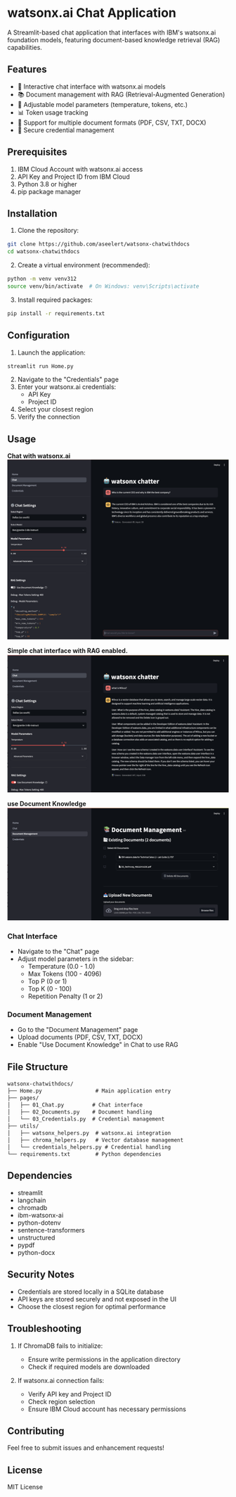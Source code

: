 # watsonx.ai Chat Application

A Streamlit-based chat application that interfaces with IBM's watsonx.ai foundation models, featuring document-based knowledge retrieval (RAG) capabilities.

## Features

- 💬 Interactive chat interface with watsonx.ai models
- 📚 Document management with RAG (Retrieval-Augmented Generation)
- 🔧 Adjustable model parameters (temperature, tokens, etc.)
- 📊 Token usage tracking
- 📁 Support for multiple document formats (PDF, CSV, TXT, DOCX)
- 🔐 Secure credential management

## Prerequisites

1. IBM Cloud Account with watsonx.ai access
2. API Key and Project ID from IBM Cloud
3. Python 3.8 or higher
4. pip package manager

## Installation

1. Clone the repository:
```bash
git clone https://github.com/aseelert/watsonx-chatwithdocs
cd watsonx-chatwithdocs
```

2. Create a virtual environment (recommended):
```bash
python -m venv venv312
source venv/bin/activate  # On Windows: venv\Scripts\activate
```

3. Install required packages:
```bash
pip install -r requirements.txt
```

## Configuration

1. Launch the application:
```bash
streamlit run Home.py
```

2. Navigate to the "Credentials" page
3. Enter your watsonx.ai credentials:
   - API Key
   - Project ID
4. Select your closest region
5. Verify the connection

## Usage

**Chat with watsonx.ai**
![alt text](pictures/image.png)

**Simple chat interface with RAG enabled.**
![alt text](pictures/image-1.png)

**use Document Knowledge**
![alt text](pictures/image-2.png)

### Chat Interface
- Navigate to the "Chat" page
- Adjust model parameters in the sidebar:
  - Temperature (0.0 - 1.0)
  - Max Tokens (100 - 4096)
  - Top P (0 or 1)
  - Top K (0 - 100)
  - Repetition Penalty (1 or 2)

### Document Management
- Go to the "Document Management" page
- Upload documents (PDF, CSV, TXT, DOCX)
- Enable "Use Document Knowledge" in Chat to use RAG

## File Structure

```
watsonx-chatwithdocs/
├── Home.py                 # Main application entry
├── pages/
│   ├── 01_Chat.py         # Chat interface
│   ├── 02_Documents.py    # Document handling
│   └── 03_Credentials.py  # Credential management
├── utils/
│   ├── watsonx_helpers.py  # watsonx.ai integration
│   ├── chroma_helpers.py   # Vector database management
│   └── credentials_helpers.py # Credential handling
└── requirements.txt        # Python dependencies
```

## Dependencies

- streamlit
- langchain
- chromadb
- ibm-watsonx-ai
- python-dotenv
- sentence-transformers
- unstructured
- pypdf
- python-docx

## Security Notes

- Credentials are stored locally in a SQLite database
- API keys are stored securely and not exposed in the UI
- Choose the closest region for optimal performance

## Troubleshooting

1. If ChromaDB fails to initialize:
   - Ensure write permissions in the application directory
   - Check if required models are downloaded

2. If watsonx.ai connection fails:
   - Verify API key and Project ID
   - Check region selection
   - Ensure IBM Cloud account has necessary permissions

## Contributing

Feel free to submit issues and enhancement requests!

## License

MIT License